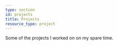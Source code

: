 ```yaml
---
type: section
id: projects
title: Projects
resource_type: project
---
```

Some of the projects I worked on on my spare time.
